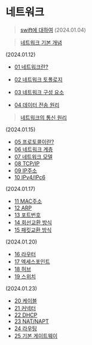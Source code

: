 # 네트워크



> [swift에 대하여](https://github.com/team-imad-study/TIL-quarang/wiki/Swift%EC%97%90-%EB%8C%80%ED%95%98%EC%97%AC)
(2024.01.04)
   
      

> [네트워크 기본 개념](https://github.com/team-imad-study/TIL-quarang/wiki/Swift%EC%97%90-%EB%8C%80%ED%95%98%EC%97%AC)

(2024.01.12)

- [01 네트워크란?](https://github.com/QuaRang1225/TIL-quarang/wiki/%EB%84%A4%ED%8A%B8%EC%9B%8C%ED%81%AC-%EA%B8%B0%EB%B3%B8-%EA%B0%9C%EB%85%90#chapter1-%EB%84%A4%ED%8A%B8%EC%9B%8C%ED%81%AC%EB%9E%80)
     
- [02 네트워크 토폴로지](https://github.com/QuaRang1225/TIL-quarang/wiki/%EB%84%A4%ED%8A%B8%EC%9B%8C%ED%81%AC-%EA%B8%B0%EB%B3%B8-%EA%B0%9C%EB%85%90#chapter2-%EB%84%A4%ED%8A%B8%EC%9B%8C%ED%81%AC-%ED%86%A0%ED%8F%B4%EB%A1%9C%EC%A7%80)
- [03 네트워크 구성 요소](https://github.com/QuaRang1225/TIL-quarang/wiki/%EB%84%A4%ED%8A%B8%EC%9B%8C%ED%81%AC-%EA%B8%B0%EB%B3%B8-%EA%B0%9C%EB%85%90#chapter3-%EB%84%A4%ED%8A%B8%EC%9B%8C%ED%81%AC-%EA%B5%AC%EC%84%B1-%EC%9A%94%EC%86%8C)
- [04 데이터 전송 원리](https://github.com/QuaRang1225/TIL-quarang/wiki/%EB%84%A4%ED%8A%B8%EC%9B%8C%ED%81%AC-%EA%B8%B0%EB%B3%B8-%EA%B0%9C%EB%85%90#chapter4-%EB%8D%B0%EC%9D%B4%ED%84%B0-%EC%A0%84%EC%86%A1-%EC%9B%90%EB%A6%AC)
  
> [네트워크의 통신 원리](https://github.com/QuaRang1225/TIL-quarang/wiki/%EB%84%A4%ED%8A%B8%EC%9B%8C%ED%81%AC-%ED%86%B5%EC%8B%A0-%EC%9B%90%EB%A6%AC)
  
(2024.01.15)
 
   - [05 프로토콜이란?](https://github.com/QuaRang1225/TIL-quarang/wiki/%EB%84%A4%ED%8A%B8%EC%9B%8C%ED%81%AC-%ED%86%B5%EC%8B%A0-%EC%9B%90%EB%A6%AC#chapter-5-%ED%94%84%EB%A1%9C%ED%86%A0%EC%BD%9C)
  - [06 네트워크 계층](https://github.com/QuaRang1225/TIL-quarang/wiki/%EB%84%A4%ED%8A%B8%EC%9B%8C%ED%81%AC-%ED%86%B5%EC%8B%A0-%EC%9B%90%EB%A6%AC#chapter-6-%EB%84%A4%ED%8A%B8%EC%9B%8C%ED%81%AC-%EA%B3%84%EC%B8%B5)
  - [07 네트워크 모델](https://github.com/QuaRang1225/TIL-quarang/wiki/%EB%84%A4%ED%8A%B8%EC%9B%8C%ED%81%AC-%ED%86%B5%EC%8B%A0-%EC%9B%90%EB%A6%AC#chapter-7-%EB%84%A4%ED%8A%B8%EC%9B%8C%ED%81%AC-%EB%AA%A8%EB%8D%B8)
  - [08 TCP/IP](https://github.com/QuaRang1225/TIL-quarang/wiki/%EB%84%A4%ED%8A%B8%EC%9B%8C%ED%81%AC-%ED%86%B5%EC%8B%A0-%EC%9B%90%EB%A6%AC#chapter-8-tcpip)
  - [09 IP주소](https://github.com/QuaRang1225/TIL-quarang/wiki/%EB%84%A4%ED%8A%B8%EC%9B%8C%ED%81%AC-%ED%86%B5%EC%8B%A0-%EC%9B%90%EB%A6%AC#chapter-9-ip%EC%A3%BC%EC%86%8C)
  - [10 IPv4/IPc6](https://github.com/QuaRang1225/TIL-quarang/wiki/%EB%84%A4%ED%8A%B8%EC%9B%8C%ED%81%AC-%ED%86%B5%EC%8B%A0-%EC%9B%90%EB%A6%AC#chapter10-ipv4ipv6)

(2024.01.17)

  - [11 MAC주소](https://github.com/QuaRang1225/TIL-quarang/wiki/%EB%84%A4%ED%8A%B8%EC%9B%8C%ED%81%AC-%ED%86%B5%EC%8B%A0-%EC%9B%90%EB%A6%AC#chaptor-11-mac-%EC%A3%BC%EC%86%8C)
  - [12 ARP](https://github.com/QuaRang1225/TIL-quarang/wiki/%EB%84%A4%ED%8A%B8%EC%9B%8C%ED%81%AC-%ED%86%B5%EC%8B%A0-%EC%9B%90%EB%A6%AC#chaptor-12-arp)
  - [13 포트번호](https://github.com/QuaRang1225/TIL-quarang/wiki/%EB%84%A4%ED%8A%B8%EC%9B%8C%ED%81%AC-%ED%86%B5%EC%8B%A0-%EC%9B%90%EB%A6%AC#chaptor-13-%ED%8F%AC%ED%8A%B8%EB%B2%88%ED%98%B8)
  - [14 회선교환 방식](https://github.com/QuaRang1225/TIL-quarang/wiki/%EB%84%A4%ED%8A%B8%EC%9B%8C%ED%81%AC-%ED%86%B5%EC%8B%A0-%EC%9B%90%EB%A6%AC#chaptor-14-%ED%9A%8C%EC%84%A0-%EA%B5%90%ED%99%98%EB%B0%A9%EC%8B%9D)
  - [15 패킷교환 방식](https://github.com/QuaRang1225/TIL-quarang/wiki/%EB%84%A4%ED%8A%B8%EC%9B%8C%ED%81%AC-%ED%86%B5%EC%8B%A0-%EC%9B%90%EB%A6%AC#chaptor-15-%ED%8C%A8%ED%82%B7-%EA%B5%90%ED%99%98%EB%B0%A9%EC%8B%9D)
    
(2024.01.20)

  - [16 라우터](https://github.com/QuaRang1225/TIL-quarang/wiki/%EB%84%A4%ED%8A%B8%EC%9B%8C%ED%81%AC-%ED%86%B5%EC%8B%A0-%EC%9B%90%EB%A6%AC#chaptor-16-%EB%9D%BC%EC%9A%B0%ED%84%B0)
  - [17 엑세스포인트](https://github.com/QuaRang1225/TIL-quarang/wiki/%EB%84%A4%ED%8A%B8%EC%9B%8C%ED%81%AC-%ED%86%B5%EC%8B%A0-%EC%9B%90%EB%A6%AC#chaptor-17-%EC%97%91%EC%84%B8%EC%8A%A4-%ED%8F%AC%EC%9D%B8%ED%8A%B8)
  - [18 허브](https://github.com/QuaRang1225/TIL-quarang/wiki/%EB%84%A4%ED%8A%B8%EC%9B%8C%ED%81%AC-%ED%86%B5%EC%8B%A0-%EC%9B%90%EB%A6%AC#chaptor-18-%ED%97%88%EB%B8%8C)
  - [19 스위치](https://github.com/QuaRang1225/TIL-quarang/wiki/%EB%84%A4%ED%8A%B8%EC%9B%8C%ED%81%AC-%ED%86%B5%EC%8B%A0-%EC%9B%90%EB%A6%AC#chaptor-19-%EC%8A%A4%EC%9C%84%EC%B9%98)

(2024.01.23)

  - [20 케이블](https://github.com/QuaRang1225/TIL-quarang/wiki/%EB%84%A4%ED%8A%B8%EC%9B%8C%ED%81%AC-%ED%86%B5%EC%8B%A0-%EC%9B%90%EB%A6%AC#chaptor-20-%EC%BC%80%EC%9D%B4%EB%B8%94)
  - [21 커넥터](https://github.com/QuaRang1225/TIL-quarang/wiki/%EB%84%A4%ED%8A%B8%EC%9B%8C%ED%81%AC-%ED%86%B5%EC%8B%A0-%EC%9B%90%EB%A6%AC#chaptor-21-%EC%BB%A4%EB%84%A5%ED%84%B0)
  - [22 DHCP](https://github.com/QuaRang1225/TIL-quarang/wiki/%EB%84%A4%ED%8A%B8%EC%9B%8C%ED%81%AC-%ED%86%B5%EC%8B%A0-%EC%9B%90%EB%A6%AC#chaptor-22-dhcp)
  - [23 NAT/NAPT](https://github.com/QuaRang1225/TIL-quarang/wiki/%EB%84%A4%ED%8A%B8%EC%9B%8C%ED%81%AC-%ED%86%B5%EC%8B%A0-%EC%9B%90%EB%A6%AC#chaptor-22-natnapt)
  - [24 라우팅](https://github.com/QuaRang1225/TIL-quarang/wiki/%EB%84%A4%ED%8A%B8%EC%9B%8C%ED%81%AC-%ED%86%B5%EC%8B%A0-%EC%9B%90%EB%A6%AC#chaptor-24-%EB%9D%BC%EC%9A%B0%ED%8C%85)
  - [25 기본 게이트웨이](https://github.com/QuaRang1225/TIL-quarang/wiki/%EB%84%A4%ED%8A%B8%EC%9B%8C%ED%81%AC-%ED%86%B5%EC%8B%A0-%EC%9B%90%EB%A6%AC#chaptor-25-%EA%B8%B0%EB%B3%B8-%EA%B2%8C%EC%9D%B4%ED%8A%B8%EC%9B%A8%EC%9D%B4)
